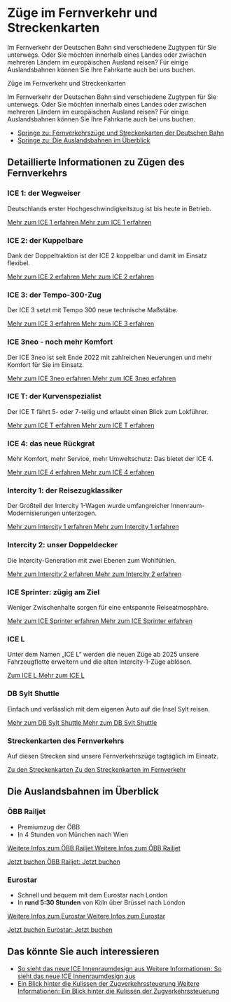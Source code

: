 Züge im Fernverkehr und Streckenkarten
==========

Im Fernverkehr der Deutschen Bahn sind verschiedene Zugtypen für Sie unterwegs. Oder Sie möchten innerhalb eines Landes oder zwischen mehreren Ländern im europäischen Ausland reisen? Für einige Auslandsbahnen können Sie Ihre Fahrkarte auch bei uns buchen.

Züge im Fernverkehr und Streckenkarten

Im Fernverkehr der Deutschen Bahn sind verschiedene Zugtypen für Sie unterwegs. Oder Sie möchten innerhalb eines Landes oder zwischen mehreren Ländern im europäischen Ausland reisen? Für einige Auslandsbahnen können Sie Ihre Fahrkarte auch bei uns buchen.

* [Springe zu: Fernverkehrszüge und Streckenkarten der Deutschen Bahn](https://www.bahn.de/service/ueber-uns/zugtypen#fv)
* [Springe zu: Die Auslandsbahnen im Überblick](https://www.bahn.de/service/ueber-uns/zugtypen#ausland)

Detaillierte Informationen zu Zügen des Fernverkehrs
----------

### ICE 1: der Wegweiser ###

Deutschlands erster Hochgeschwindigkeitszug ist bis heute in Betrieb.

[Mehr zum ICE 1 erfahren Mehr zum ICE 1 erfahren](https://www.bahn.de/service/ueber-uns/zugtypen/ice-1)

### ICE 2: der Kuppelbare ###

Dank der Doppeltraktion ist der ICE 2 koppelbar und damit im Einsatz flexibel.

[Mehr zum ICE 2 erfahren Mehr zum ICE 2 erfahren](https://www.bahn.de/service/ueber-uns/zugtypen/ice-2)

### ICE 3: der Tempo-300-Zug ###

Der ICE 3 setzt mit Tempo 300 neue technische Maßstäbe.

[Mehr zum ICE 3 erfahren Mehr zum ICE 3 erfahren](https://www.bahn.de/service/ueber-uns/zugtypen/ice-3)

### ICE 3neo - noch mehr Komfort ###

Der ICE 3neo ist seit Ende 2022 mit zahlreichen Neuerungen und mehr Komfort für Sie im Einsatz.

[Mehr zum ICE 3neo erfahren Mehr zum ICE 3neo erfahren](https://www.bahn.de/service/ueber-uns/zugtypen/ice-3neo)

### ICE T: der Kurvenspezialist ###

Der ICE T fährt 5- oder 7-teilig und erlaubt einen Blick zum Lokführer.

[Mehr zum ICE T erfahren Mehr zum ICE T erfahren](https://www.bahn.de/service/ueber-uns/zugtypen/ice-t)

### ICE 4: das neue Rückgrat ###

Mehr Komfort, mehr Service, mehr Umweltschutz: Das bietet der ICE 4.

[Mehr zum ICE 4 erfahren Mehr zum ICE 4 erfahren](https://www.bahn.de/service/ueber-uns/zugtypen/ice-4)

### Intercity 1: der Reisezugklassiker ###

Der Großteil der Intercity 1-Wagen wurde umfangreicher Innenraum-Modernisierungen unterzogen.

[Mehr zum Intercity 1 erfahren Mehr zum Intercity 1 erfahren](https://www.bahn.de/service/ueber-uns/zugtypen/ic1)

### Intercity 2: unser Doppeldecker ###

Die Intercity-Generation mit zwei Ebenen zum Wohlfühlen.

[Mehr zum Intercity 2 erfahren Mehr zum Intercity 2 erfahren](https://www.bahn.de/service/ueber-uns/zugtypen/ic-2)

### ICE Sprinter: zügig am Ziel ###

Weniger Zwischenhalte sorgen für eine entspannte Reiseatmosphäre.

[Mehr zum ICE Sprinter erfahren Mehr zum ICE Sprinter erfahren](https://www.bahn.de/service/ueber-uns/zugtypen/ice-sprinter)

### ICE L ###

Unter dem Namen „ICE L“ werden die neuen Züge ab 2025 unsere Fahrzeugflotte erweitern und die alten Intercity-1-Züge ablösen.

[Zum ICE L Mehr zum ICE L](https://www.bahn.de/service/ueber-uns/zugtypen/ICE-L)

### DB Sylt Shuttle ###

Einfach und verlässlich mit dem eigenen Auto auf die Insel Sylt reisen.

[Mehr zum DB Sylt Shuttle Mehr zum DB Sylt Shuttle](https://www.syltshuttle.de/syltshuttle-de)

### Streckenkarten des Fernverkehrs ###

Auf diesen Strecken sind unsere Fernverkehrszüge tagtäglich im Einsatz.

[Zu den Streckenkarten Zu den Streckenkarten im Fernverkehr](https://www.bahn.de/service/ueber-uns/zugtypen/streckenkarte)

Die Auslandsbahnen im Überblick
----------

### ÖBB Railjet ###

* Premiumzug der ÖBB
* In 4 Stunden von München nach Wien

[Weitere Infos zum ÖBB Railjet Weitere Infos zum ÖBB Railjet](https://www.bahn.de/service/ueber-uns/zugtypen/railjet)

[Jetzt buchen ÖBB Railjet: Jetzt buchen](https://www.bahn.de/buchung/intern/start)

### Eurostar ###

* Schnell und bequem mit dem Eurostar nach London
* In **rund 5:30 Stunden** von Köln über Brüssel nach London

[Weitere Infos zum Eurostar Weitere Infos zum Eurostar](https://www.bahn.de/service/ueber-uns/zugtypen/eurostar)

[Jetzt buchen Eurostar: Jetzt buchen](https://www.bahn.de/buchung/intern/start#?R=13:16:KLASSENLOS:1:1&zo=London)

Das könnte Sie auch interessieren
----------

* [So sieht das neue ICE Innenraumdesign aus Weitere Informationen: So sieht das neue ICE Innenraumdesign aus](https://www.bahn.de/service/ueber-uns/zugtypen/neues-ice-innenraumdesign)
* [Ein Blick hinter die Kulissen der Zugverkehrssteuerung Weitere Informationen: Ein Blick hinter die Kulissen der Zugverkehrssteuerung](https://www.bahn.de/service/ueber-uns/zugtypen/zugverkehrssteuerung)
